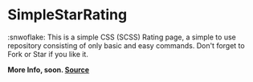 # SimpleStarRating
:snwoflake: This is a simple CSS (SCSS) Rating page, a simple to use repository consisting of only basic and easy commands. Don't forget to Fork or Star if you like it.

**More Info, soon. <a href="https://codepen.io">Source</a>**
